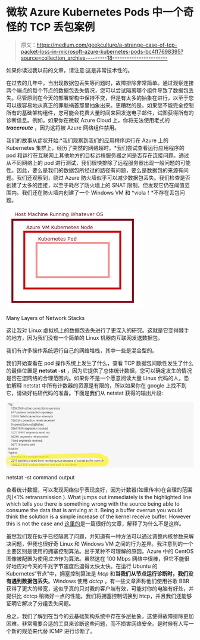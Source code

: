 # 微软 Azure Kubernetes Pods 中一个奇怪的 TCP 丢包案例

> 原文：<https://medium.com/geekculture/a-strange-case-of-tcp-packet-loss-in-microsoft-azure-kubernetes-pods-bc4ff7698395?source=collection_archive---------18----------------------->

如果你读过我以前的文章，请注意:这是非常技术性的。

在过去的几年中，当出现数据包丢失等问题时，故障排除非常简单。通过观察连接两个端点的每个节点的数据包丢失情况，您可以尝试隔离哪个组件导致了数据包丢失。尽管原则在今天的部署架构中保持不变，但是有太多的抽象在进行，以至于您可以很容易地从真正的罪魁祸首那里抽象出来。更糟糕的是，如果您不能完全控制所有的基础架构组件，您可能会花费大量时间来回发送电子邮件，试图获得所有的诊断信息。例如，如果你在微软 Azure Cloud 上，你将无法使用老式的 ***traceroute*** ，因为这将被 Azure 网络组件禁用。

我们的故事从症状开始:*我们观察到我们的应用程序运行在 Azure 上的 Kubernetes 集群上，经历了突然的网络超时。*我们尝试查看运行应用程序的 pod 和运行在互联网上其他地方的目标远程服务器之间是否存在连接问题。通过从不同网络上的 pod 进行测试，我们很快排除了远程服务器出现一般问题的可能性。因此，要么是我们的数据包所经过的路径有问题，要么是数据包的来源有问题。我们还观察到，绕过 Azure 防火墙似乎可以减少数据包丢失。我们检查是否创建了太多的连接，以至于耗尽了防火墙上的 SNAT 限制，但发现它仍在阈值范围内。我们还在防火墙内创建了一个 Windows VM 和 *viola！*不存在丢包问题。

![](img/cd27a4b59b717f956fa300230e0e3f18.png)

Many Layers of Network Stacks

这让我对 Linux 虚拟机上的数据包丢失进行了更深入的研究。这就是它变得棘手的地方，因为我们没有一个简单的 Linux 机器向互联网发送数据包。

我们有许多操作系统运行自己的网络堆栈，其中一些是混合型的。

我们开始查看在 pod 操作系统上发生了什么，查看 TCP 数据包间歇性发生了什么的最佳位置是 **netstat -st** ，因为它提供了总体统计数据，您可以确定发生的情况是否在您网络的合理范围内。如果你不是一个愿意阅读大量 Linux 代码的人，恐怕解释 netstat 中所有计数器的资源是有限的，所以如果你在 google 上找不到它，请做好钻研代码的准备。下面是我们从 netstat 获得的输出片段:

![](img/698c9a9bc94fd40e2c47b56893670b62.png)

netstat -st command output

查看统计数据，可以发现网络似乎表现良好，因为计数器(如重传率)在合理的范围内(<1% retransmission ). What jumps out immediately is the highlighted line which tells you there is something wrong with the source being able to consume the data that is arriving at it. Being a buffer overrun you would think the solution is a simple increase of the kernel receive buffer. However this is not the case and [这里的](/@oscar.eriks/case-study-network-bottlenecks-on-a-linux-server-part-2-the-kernel-88cf614aae70)是一篇很好的文章，解释了为什么不是这样。

虽然我们现在似乎已经隔离了问题，并知道有一种方法可以通过调整内核参数来解决问题，但我也很好奇 Linux 和 Windows VM 之间的行为差异。我注意到的一个主要区别是使用的拥塞控制算法。出于某种不可理解的原因，Azure 中的 CentOS 图像被配置为使用*立方*作为算法。虽然这在 100 Mbps 网络中很棒，但它不能很好地应对今天的千兆字节速度后退得太快太快。在运行 Ubuntu 的 Kubernetes“节点”中，拥塞控制算法是 *htcp* 和**当我们从节点运行诊断时，我们没有遇到数据包丢失**。Windows 使用 *dctcp* 。有一些文章声称他们使用谷歌 BBR 获得了更大的带宽，这似乎真的只对我的客户端有效，可能对你的电脑有好处，并提供比 dctcp 稍微好一点的性能。我们将拥塞控制切换到 htcp，并且我们还能够证明它解决了分组丢失问题。

总之，我们了解到在当今的云基础架构系统中存在多层抽象，这使得故障排除更加困难。非常需要合适的工具来诊断这些问题，而不损害网络安全。是时候有人写一个新的规范来代替 ICMP 进行诊断了。